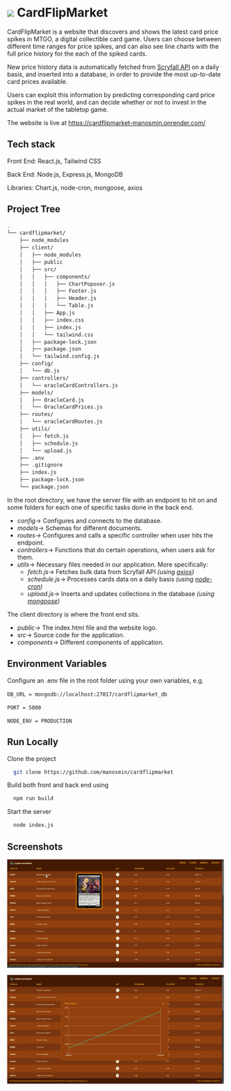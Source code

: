 
# <img height="30px" src="/client/public/favicon.ico"/> CardFlipMarket

CardFlipMarket is a website that discovers and shows the latest card price spikes in MTGO, a digital collectible card game. Users can choose between different time ranges for price spikes, and can also see line charts with the full price history for the each of the spiked cards.

New price history data is automatically fetched from [Scryfall API](https://scryfall.com/docs/api) on a daily basis, and inserted into a database, in order to provide the most up-to-date card prices available. 

Users can exploit this information by predicting corresponding card price spikes in the real world, and can decide whether or not to invest in the actual market of the tabletop game.

The website is live at https://cardflipmarket-manosmin.onrender.com/




## Tech stack

Front End: React.js, Tailwind CSS

Back End: Node.js, Express.js, MongoDB

Libraries: Chart.js, node-cron, mongoose, axios


## Project Tree

```bash
.
└── cardflipmarket/
    ├── node_modules
    ├── client/
    │   ├── node_modules
    │   ├── public
    │   ├── src/
    │   │   ├── components/
    │   │   │   ├── ChartPopover.js
    │   │   │   ├── Footer.js
    │   │   │   ├── Header.js
    │   │   │   └── Table.js
    │   │   ├── App.js
    │   │   ├── index.css
    │   │   ├── index.js
    │   │   └── tailwind.css
    │   ├── package-lock.json
    │   ├── package.json
    │   └── tailwind.config.js
    ├── config/
    │   └── db.js
    ├── controllers/
    │   └── oracleCardControllers.js
    ├── models/
    │   ├── OracleCard.js
    │   └── OracleCardPrices.js
    ├── routes/
    │   └── oracleCardRoutes.js
    ├── utils/
    │   ├── fetch.js
    │   ├── schedule.js
    │   └── upload.js
    ├── .env
    ├── .gitignore
    ├── index.js
    ├── package-lock.json
    └── package.json

```

In the root directory, we have the server file with an endpoint to hit on and some folders for each one of specific tasks done in the back end.

* *config*→ Configures and connects to the database.
* *models*→ Schemas for different documents.
* *routes*→ Configures and calls a specific controller when user hits the endpoint.
* *controllers*→ Functions that do certain operations, when users ask for them.
* *utils*→ Necessary files needed in our application. More specifically:
    * *fetch.js*→ Fetches bulk data from Scryfall API *(using [axios](https://axios-http.com/docs/intro))*
    * *schedule.js*→ Processes cards data on a daily basis *(using [node-cron](https://www.npmjs.com/package/node-cron))*
    * *upload.js*→ Inserts and updates collections in the database *(using [mongoose](https://mongoosejs.com/))*

The client directory is where the front end sits.

- *public*→ The index.html file and the website logo.
- *src*→ Source code for the application.
- *components*→ Different components of application.

## Environment Variables

Configure an .env file in the root folder using your own variables, e.g.

`DB_URL = mongodb://localhost:27017/cardflipmarket_db`

`PORT = 5000`

`NODE_ENV = PRODUCTION`



## Run Locally

Clone the project

```bash
  git clone https://github.com/manosmin/cardflipmarket
```

Build both front and back end using 

```bash
  npm run build
```

Start the server

```bash
  node index.js
```


## Screenshots

![Screenshot 0](screenshots/ss0.png)

![Screenshot 0](screenshots/ss1.png)

